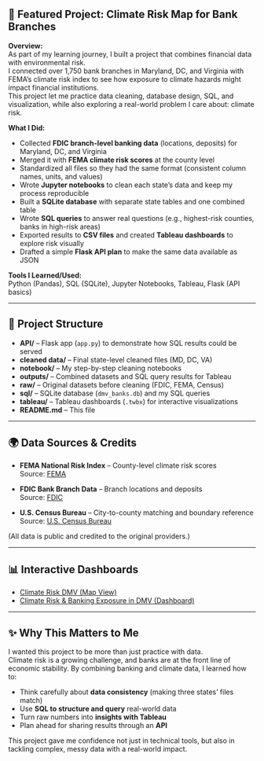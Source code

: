 ## 🎯 Featured Project: Climate Risk Map for Bank Branches

**Overview:**  
As part of my learning journey, I built a project that combines financial data with environmental risk.  
I connected over 1,750 bank branches in Maryland, DC, and Virginia with FEMA’s climate risk index to see how exposure to climate hazards might impact financial institutions.  
This project let me practice data cleaning, database design, SQL, and visualization, while also exploring a real-world problem I care about: climate risk.  

**What I Did:**  
- Collected **FDIC branch-level banking data** (locations, deposits) for Maryland, DC, and Virginia  
- Merged it with **FEMA climate risk scores** at the county level  
- Standardized all files so they had the same format (consistent column names, units, and values)  
- Wrote **Jupyter notebooks** to clean each state’s data and keep my process reproducible  
- Built a **SQLite database** with separate state tables and one combined table  
- Wrote **SQL queries** to answer real questions (e.g., highest-risk counties, banks in high-risk areas)  
- Exported results to **CSV files** and created **Tableau dashboards** to explore risk visually  
- Drafted a simple **Flask API plan** to make the same data available as JSON  

**Tools I Learned/Used:**  
Python (Pandas), SQL (SQLite), Jupyter Notebooks, Tableau, Flask (API basics)

---

## 📂 Project Structure

- **API/** – Flask app (`app.py`) to demonstrate how SQL results could be served  
- **cleaned data/** – Final state-level cleaned files (MD, DC, VA)  
- **notebook/** – My step-by-step cleaning notebooks  
- **outputs/** – Combined datasets and SQL query results for Tableau  
- **raw/** – Original datasets before cleaning (FDIC, FEMA, Census)  
- **sql/** – SQLite database (`dmv_banks.db`) and my SQL queries  
- **tableau/** – Tableau dashboards (`.twbx`) for interactive visualizations  
- **README.md** – This file  

---

## 🌍 Data Sources & Credits

- **FEMA National Risk Index** – County-level climate risk scores  
  Source: [FEMA](https://hazards.fema.gov/nri)  

- **FDIC Bank Branch Data** – Branch locations and deposits  
  Source: [FDIC](https://www.fdic.gov)  

- **U.S. Census Bureau** – City-to-county matching and boundary reference  
  Source: [U.S. Census Bureau](https://www.census.gov)  

(All data is public and credited to the original providers.)  

---

## 📊 Interactive Dashboards

- [Climate Risk DMV (Map View)](https://public.tableau.com/app/profile/fikreab.mezgebu/viz/climateriskdmv/ClimateRiskDMV)  
- [Climate Risk & Banking Exposure in DMV (Dashboard)](https://public.tableau.com/app/profile/fikreab.mezgebu/viz/ClimateRiskBankingExposureinDMV/ClimateRiskBankingExposureinDMV)  

---

## ✨ Why This Matters to Me  

I wanted this project to be more than just practice with data.  
Climate risk is a growing challenge, and banks are at the front line of economic stability. By combining banking and climate data, I learned how to:  

- Think carefully about **data consistency** (making three states’ files match)  
- Use **SQL to structure and query** real-world data  
- Turn raw numbers into **insights with Tableau**  
- Plan ahead for sharing results through an **API**  

This project gave me confidence not just in technical tools, but also in tackling complex, messy data with a real-world impact.  
